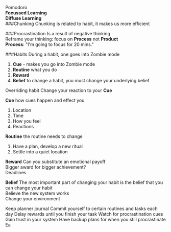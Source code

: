 Pomodoro  
**Focussed Learning**  
**Diffuse Learning**  
###Chunking
Chunking is related to habit, it makes us more efficient

###Procrastination
Is a result of negative thinking  
Reframe your thinking: focus on **Process** not **Product**  
  **Process**: "I'm going to focus for 20 mins."  
  
###Habits
During a habit, one goes into Zombie mode

1. **Cue** - makes you go into Zombie mode
2. **Routine** what you do 
3. **Reward**
4. **Belief** to change a habit, you must change your underlying belief

Overriding habit
Change your reaction to your **Cue**

**Cue** how cues happen and effect you  
1. Location  
2. Time  
3. How you feel  
4. Reactions  

**Routine** the routine needs to change
1. Have a plan, develop a new ritual
2. Settle into a quiet location

**Reward**
Can you substitute an emotional payoff  
Bigger award for bigger achievement?   
Deadlines  

**Belief**
The most important part of changing your habit is the belief that you can change your habit  
Believe the new system works  
Change your environment  

Keep planner journal
Commit yourself to certain routines and tasks each day
Delay rewards until you finish your task
Watch for procrastination cues
Gain trust in your system
Have backup plans for when you still procrastinate
Ea

